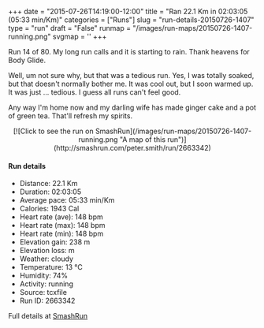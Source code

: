 +++
date = "2015-07-26T14:19:00-12:00"
title = "Ran 22.1 Km in 02:03:05 (05:33 min/Km)"
categories = ["Runs"]
slug = "run-details-20150726-1407"
type = "run"
draft = "False"
runmap = "/images/run-maps/20150726-1407-running.png"
svgmap = '<polyline points="90 9, 91 9, 91 8, 87 9, 86 9, 84 11, 83 16, 80 24, 80 24, 80 24, 80 25, 75 38, 73 46, 72 48, 72 50, 64 74, 63 76, 56 97, 55 100, 48 95, 31 77, 29 72, 29 68, 27 66, 27 65, 22 67, 20 67, 8 59, 10 56, 14 52, 14 46, 15 41, 17 39, 15 30, 14 22, 7 13, 22 5, 30 0, 35 4, 37 8, 39 10, 45 12, 49 10, 53 10, 56 12, 57 14, 57 15, 59 17, 71 14, 82 5, 84 4, 86 4, 89 3, 93 4, 93 5, 92 6, 92 8">'
+++

Run 14 of 80. My long run calls and it is starting to rain. Thank heavens for Body Glide. 

Well, um not sure why, but that was a tedious run. Yes, I was totally soaked, but that doesn't normally bother me. It was cool out, but I soon warmed up. It was just ... tedious. I guess all runs can't feel good. 

Any way I'm home now and my darling wife has made ginger cake and a pot of green tea. That'll refresh my spirits. 



<!--more-->

<center>
[![Click to see the run on SmashRun](/images/run-maps/20150726-1407-running.png "A map of this run")](http://smashrun.com/peter.smith/run/2663342)
</center>

#### Run details

* Distance: 22.1 Km
* Duration: 02:03:05
* Average pace: 05:33 min/Km
* Calories: 1943 Cal
* Heart rate (ave): 148 bpm
* Heart rate (max): 148 bpm
* Heart rate (min): 148 bpm
* Elevation gain: 238 m
* Elevation loss:  m
* Weather: cloudy
* Temperature: 13 &deg;C
* Humidity: 74%
* Activity: running
* Source: tcxfile
* Run ID: 2663342

Full details at [SmashRun](http://smashrun.com/peter.smith/run/2663342)